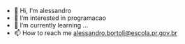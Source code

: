 - 👋 Hi, I’m alessandro
- 👀 I’m interested in programacao
- 🌱 I’m currently learning ...
- 📫 How to reach me alessandro.bortoli@escola.pr.gov.br

<!---
Loirinho123/Loirinho123 is a ✨ special ✨ repository because its `README.md` (this file) appears on your GitHub profile.
You can click the Preview link to take a look at your changes.
--->
